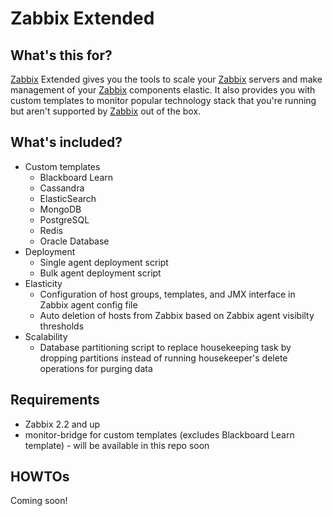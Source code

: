 Zabbix Extended
=================================

## What's this for?
[Zabbix](http://www.zabbix.com/) Extended gives you the tools to scale your [Zabbix](http://www.zabbix.com/) servers and make management of your [Zabbix](http://www.zabbix.com) components elastic. It also provides you with custom templates to monitor popular technology stack that you're running but aren't supported by [Zabbix](http://www.zabbix.com/) out of the box.

## What's included?
* Custom templates
  * Blackboard Learn
  * Cassandra
  * ElasticSearch
  * MongoDB
  * PostgreSQL
  * Redis
  * Oracle Database
* Deployment
  * Single agent deployment script
  * Bulk agent deployment script
* Elasticity
  * Configuration of host groups, templates, and JMX interface in Zabbix agent config file
  * Auto deletion of hosts from Zabbix based on Zabbix agent visibilty thresholds
* Scalability
  * Database partitioning script to replace housekeeping task by dropping partitions instead of running housekeeper's delete operations for purging data

## Requirements
* Zabbix 2.2 and up
* monitor-bridge for custom templates (excludes Blackboard Learn template) - will be available in this repo soon

## HOWTOs
Coming soon!
